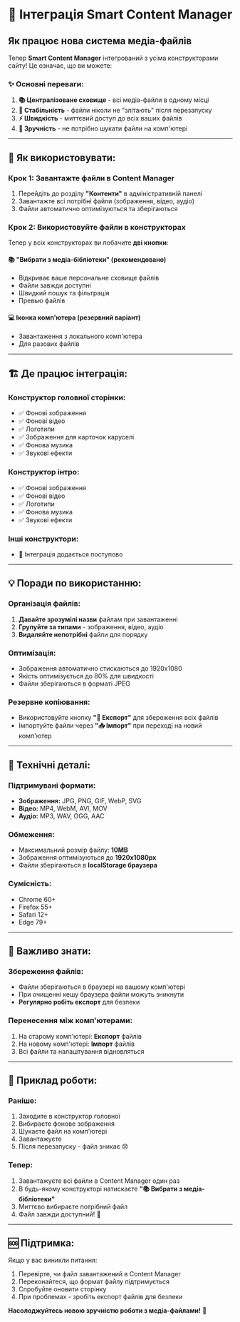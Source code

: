 # 🚀 Інтеграція Smart Content Manager

## Як працює нова система медіа-файлів

Тепер **Smart Content Manager** інтегрований з усіма конструкторами сайту! Це означає, що ви можете:

### ✨ **Основні переваги:**

1. **📚 Централізоване сховище** - всі медіа-файли в одному місці
2. **🔄 Стабільність** - файли ніколи не "злітають" після перезапуску
3. **⚡ Швидкість** - миттєвий доступ до всіх ваших файлів
4. **🎯 Зручність** - не потрібно шукати файли на комп'ютері

---

## 🎯 **Як використовувати:**

### **Крок 1: Завантажте файли в Content Manager**
1. Перейдіть до розділу **"Контенти"** в адміністративній панелі
2. Завантажте всі потрібні файли (зображення, відео, аудіо)
3. Файли автоматично оптимізуються та зберігаються

### **Крок 2: Використовуйте файли в конструкторах**
Тепер у всіх конструкторах ви побачите **дві кнопки**:

#### 📚 **"Вибрати з медіа-бібліотеки"** (рекомендовано)
- Відкриває ваше персональне сховище файлів
- Файли завжди доступні
- Швидкий пошук та фільтрація
- Превью файлів

#### 💻 **Іконка комп'ютера** (резервний варіант)
- Завантаження з локального комп'ютера
- Для разових файлів

---

## 🏗️ **Де працює інтеграція:**

### **Конструктор головної сторінки:**
- ✅ Фонові зображення
- ✅ Фонові відео  
- ✅ Логотипи
- ✅ Зображення для карточок каруселі
- ✅ Фонова музика
- ✅ Звукові ефекти

### **Конструктор інтро:**
- ✅ Фонові зображення
- ✅ Фонові відео
- ✅ Логотипи
- ✅ Фонова музика
- ✅ Звукові ефекти

### **Інші конструктори:**
- 🔄 Інтеграція додається поступово

---

## 💡 **Поради по використанню:**

### **Організація файлів:**
1. **Давайте зрозумілі назви** файлам при завантаженні
2. **Групуйте за типами** - зображення, відео, аудіо
3. **Видаляйте непотрібні** файли для порядку

### **Оптимізація:**
- Зображення автоматично стискаються до 1920x1080
- Якість оптимізується до 80% для швидкості
- Файли зберігаються в форматі JPEG

### **Резервне копіювання:**
- Використовуйте кнопку **"💾 Експорт"** для збереження всіх файлів
- Імпортуйте файли через **"📥 Імпорт"** при переході на новий комп'ютер

---

## 🔧 **Технічні деталі:**

### **Підтримувані формати:**
- **Зображення:** JPG, PNG, GIF, WebP, SVG
- **Відео:** MP4, WebM, AVI, MOV
- **Аудіо:** MP3, WAV, OGG, AAC

### **Обмеження:**
- Максимальний розмір файлу: **10MB**
- Зображення оптимізуються до **1920x1080px**
- Файли зберігаються в **localStorage браузера**

### **Сумісність:**
- Chrome 60+
- Firefox 55+
- Safari 12+
- Edge 79+

---

## 🚨 **Важливо знати:**

### **Збереження файлів:**
- Файли зберігаються в браузері на вашому комп'ютері
- При очищенні кешу браузера файли можуть зникнути
- **Регулярно робіть експорт** для безпеки

### **Перенесення між комп'ютерами:**
1. На старому комп'ютері: **Експорт** файлів
2. На новому комп'ютері: **Імпорт** файлів
3. Всі файли та налаштування відновляться

---

## 🎉 **Приклад роботи:**

### **Раніше:**
1. Заходите в конструктор головної
2. Вибираєте фонове зображення
3. Шукаєте файл на комп'ютері
4. Завантажуєте
5. Після перезапуску - файл зникає 😞

### **Тепер:**
1. Завантажуєте всі файли в Content Manager один раз
2. В будь-якому конструкторі натискаєте **"📚 Вибрати з медіа-бібліотеки"**
3. Миттєво вибираєте потрібний файл
4. Файл завжди доступний! 🎉

---

## 🆘 **Підтримка:**

Якщо у вас виникли питання:
1. Перевірте, чи файл завантажений в Content Manager
2. Переконайтеся, що формат файлу підтримується
3. Спробуйте оновити сторінку
4. При проблемах - зробіть експорт файлів для безпеки

**Насолоджуйтесь новою зручністю роботи з медіа-файлами!** 🚀 